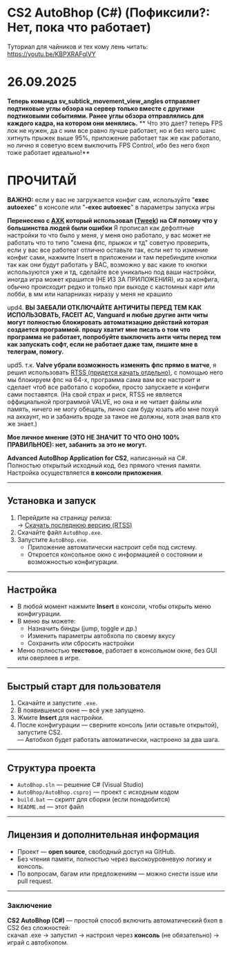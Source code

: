# CS2 AutoBhop (C#) (Пофиксили?: Нет, пока что работает)
Туториал для чайников и тех кому лень читать: https://youtu.be/KBPXRAFglVY

# 26.09.2025
**Теперь команда sv_subtick_movement_view_angles отправляет подтиковые углы обзора на сервер только вместе с другими подтиковыми событиями. Ранее углы обзора отправлялись для каждого кадра, на котором они менялись.**
** Что это дает? теперь FPS лок не нужен, да с ним все равно лучше работает, но и без него шанс хитнуть прыжек выше 95%, приложение работает так же как работало, но лично я советую всем выключить FPS Control, ибо без него бхоп тоже работает идеально!**

# ПРОЧИТАЙ
**ВАЖНО:** если у вас не загружается конфиг сам, используйте "**exec autoexec**" в консоле или "**-exec autoexec**" в параметры запуска игры

**Перенесено с [АХК](https://github.com/MONZikWasTaken/CS2AutoBhop) который использовал ([Tweek](https://www.youtube.com/watch?v=oxTDG69jFM8&t=436s)) на C# потому что у большинства людей были ошибки** 
Я прописал как дефолтные настройки то что было у меня, у меня оно работало, у вас может не работать что то типо "смена фпс, прыжок и тд" советую проверить, если у вас все работеат отлично оставьте так, если нет то измение конфиг сами, нажмите Insert в приложении и там перебиндите кнопки так как они будут работать у ВАС, возможно у вас какие то кнопки используются уже и тд, сделайте все уникально под ваши настройки, иногда игра может крашится (НЕ ИЗ ЗА ПРИЛОЖЕНИЯ), из за конфига, обычно происходит редко и только при выходе с кастомных карт или лобби, в мм или напарниках ниразу у меня не крашило

upd4. **ВЫ ЗАЕБАЛИ ОТКЛЮЧАЙТЕ АНТИЧИТЫ ПЕРЕД ТЕМ КАК ИСПОЛЬЗОВАТЬ, FACEIT AC, Vanguard и любые другие анти читы могут полностью блокировать автоматизацию действий которая создается программой. прошу хватит мне писать о том что программа не работает, попробуйте выключить анти читы перед тем как запускать софт, если не работает даже там, пишите мне в телеграм, помогу.**

upd5. т.к. **Valve убрали возможность изменять фпс прямо в матче**, я решил использовать [RTSS (придется качать отдельно)](https://www.guru3d.com/download/rtss-rivatuner-statistics-server-download), с помощью него мы блокируем фпс на 64-х, программа сама вам все настроит и сделает чтоб все работало с коробки, просто запускаете и конфиги сами поставятся. (На свой страх и риск, RTSS не является оффициальной программой VALVE, но она и не читает файлы или память, ничего не могу обещать, лично сам буду юзать ибо мне похуй на аккаунт, но и забанить вроде за такое не должны, хотя зная валв кто же знает.)

**Мое личное мнение (ЭТО НЕ ЗНАЧИТ ТО ЧТО ОНО 100% ПРАВИЛЬНОЕ): нет, забанить за это не могут.**

**Advanced AutoBhop Application for CS2**, написанный на C#.  
Полностью открытый исходный код, без прямого чтения памяти. Настройка осуществляется **в консоли приложения**.

---

##  Установка и запуск

1. Перейдите на страницу релиза:  
   → [Скачать последнюю версию (RTSS)](https://github.com/MONZikWasTaken/CS2-AutoBhop-CSharp/releases/tag/RTSS)
2. Скачайте файл `AutoBhop.exe`.
3. Запустите `AutoBhop.exe`.  
   - Приложение автоматически настроит себя под систему.
   - Откроется консольное окно с информацией о состоянии и возможностью конфигурации.

---

##  Настройка

- В любой момент нажмите **Insert** в консоли, чтобы открыть меню конфигурации.
- В меню вы можете:
  - Назначить бинды (jump, toggle и др.)
  - Изменить параметры автобхопа по своему вкусу
  - Сохранить или сбросить настройки
- Меню полностью **текстовое**, работает в консольном окне, без GUI или оверлеев в игре.

---

##  Быстрый старт для пользователя

1. Скачайте и запустите `.exe`.
2. В появившемся окне — всё уже запущено.
3. Жмите **Insert** для настройки.
4. После конфигурации — сверните консоль (или оставьте открытой), запустите CS2.  
   — Автобхоп будет работать автоматически, настроено за два шага.

---

##  Структура проекта

- `AutoBhop.sln` — решение C# (Visual Studio)
- `AutoBhop/AutoBhop.csproj` — проект с исходным кодом
- `build.bat` — скрипт для сборки (если понадобится)
- `README.md` — этот файл

---

##  Лицензия и дополнительная информация

- Проект — **open source**, свободный доступ на GitHub.
- Без чтения памяти, полностью через высокоуровневую логику и консоль.
- По вопросам, багам или предложениям — можно снести issue или pull request.

---

###  Заключение

**CS2 AutoBhop (C#)** — простой способ включить автоматический бхоп в CS2 без сложностей:  
скачал .exe → запустил → настроил через **консоль** (не обязательно) → играй с автобхопом.
